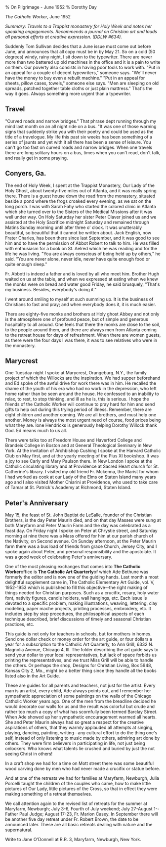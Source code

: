 % On Pilgrimage - June 1952
% Dorothy Day

*The Catholic Worker*, June 1952

*Summary: Travels to a Trappist monastery for Holy Week and notes her
speaking engagements. Recommends a journal on Christian art and lauds
all personal efforts at creative expression. (DDLW \#634).*

Suddenly Tom Sullivan decides that a June issue must come out before
June, and announces that all copy must be in by May 21. So on a cold (50
degrees) windy, rainy night, I sit down to the typewriter. There are
never more than two battered up old machines in the office and it is a
pain to write on them. Our poverty also consists in having poor tools to
work with. "Put in an appeal for a couple of decent typewriters,"
someone says. "We'll never have the money to buy even a rebuilt
machine." "Put in an appeal for sheets, pillow cases, towels," someone
else says. "Men are sleeping on old spreads, patched together table
cloths or just plain mattress." That's the way it goes. Always something
more urgent than a typewriter.

Travel
------

"Curved roads and narrow bridges." That phrase dept running through my
mind last month on an all night ride on a bus. "It was one of those
warning signs that suddenly strike you with their poetry and could be
used as the title of a travelogue. My life this past six weeks has been
something of a series of jaunts and yet with it all there has been a
sense of leisure. You can't go too fast on curved roads and narrow
bridges. When one travels there are long solitary hours on a bus, times
when you can't read, don't talk, and really get in some praying.

Conyers, Ga.
------------

The end of Holy Week, I spent at the Trappist Monastery, Our Lady of the
Holy Ghost, about twenty-five miles out of Atlanta, and it was really
spring there. There is a guest house down the road from the monastery,
situated beside a pond where the frogs croaked every evening, as we sat
on the long porch. I was with Sarah Fahy who started the colored clinic
in Atlanta which she turned over to the Sisters of the Medical Missions
after it was well under way. On Holy Saturday her sister Peter Claver
joined us and we assisted at the Holy Sacrifice midnight Saturday and
remained through Matins Sunday morning until after three o' clock. It
was unutterably beautiful, so beautiful that it cannot be written about.
Jack English, now Frater Charles, has been there since last September,
and it was good to see him and to have the permission of Abbot Robert to
talk to him. He was filled with enthusiasm for a book on St. Aelred
which he was reading and for the life he was living. "You are always
conscious of being held up by others," he said. "You are never alone,
never idle, never have quite enough food or quite enough sleep."

Fr. Abbott is indeed a father and is loved by all who meet him. Brother
Hugh waited on us at the table, and when we expressed at eating when we
knew the monks were on bread and water good Friday, he said brusquely,
"That's my business. Besides, everybody's doing it."

I went around smiling to myself at such summing up. It is the business
of Christians to fast and pray; and when everybody does it, it is much
easier.

There are eighty-five monks and brothers at Holy ghost Abbey and not
only is the atmosphere one of profound peace, but of simple and generous
hospitality to all around. One feels that there the monks are close to
the soil, to the people around them, and there are always men from
Atlanta coming to the retreat house for days of refreshment. When there
are women guests, as there were the four days I was there, it was to see
relatives who were in the monastery.

Marycrest
---------

One Tuesday night I spoke at Marycrest, Orangeburg, N.Y., the family
project of which the Willocks are the inspiration. We had supper
beforehand and Ed spoke of the awful drive for work there was in him. He
recalled the shame of the youth of his era who had no work in the
depression, who left home rather than be seen around the house. He
confessed to an inability to relax, to rest, to stop thinking, and ill
as he is, this is serious. I hope the friends of the Catholic Worker
will continue to pray hard for him and send gifts to help out during
this trying period of illness. Remember, there are eight children and
another coming. We are all brothers, and must help one another. Money is
always the most urgent need of course, food prices being what they are.
Ione Hendricks is generously helping Dorothy Willock thank God. Ed means
much to us all.

There were talks too at Freedom House and Haverford College and Brandeis
College in Boston and at General Theological Seminary in New York. At
the invitation of Archbishop Cushing I spoke at the Harvard Catholic
Club on May first, and at the yearly meeting of the Pius XI bookshop. It
was a joy to see Carly and Mary Paulson there. In New London I spoke at
the Catholic circulating library and at Providence at Sacred Heart
church for St. Catherine's library. I visited my old friend Fr. Mckenna,
the Marist for whom I had worked as cook at our Lady of the Elms on
Staten Island many years ago and I also visited Mother Chiarini at
Providence, who used to take care of Tamar at St. Patrick's Academy at
Richmond, Staten Island.

Peter's Anniversary
-------------------

May 15, the feast of St. John Baptist de LeSalle, founder of the
Christian Brothers, is the day Peter Maurin died, and on that day Masses
were sung at both Maryfarm and Peter Maurin Farm and the day was
celebrated as a feast day. On Friday night I spoke on Peter at Chrystie
street, and Saturday morning at nine there was a Mass offered for him at
our parish church of the Nativity, on Second avenue. On Sunday
afternoon, at the Peter Maurin farm there was a bus load of friends from
grace Church, Jersey City, and I spoke again about Peter, and personal
responsibility and the apostolate. It was a good week of celebrating
Peter's anniversary.

One of the most pleasing exchanges that comes into **The Catholic
Worker**office is **The Catholic Art Quarterly**of which Ade Bethune was
formerly the editor and is now one of the guiding hands. Last month a
most delightful supplement came in, The Catholic Elementary Art Guide,
vol. V, 1952-1953 which is published to fill this objective--the right
making of things needed for Christian purposes. Such as a crucifix,
rosary, holy water font, nativity figures, candle holders, wall
hangings, etc. Each issue is devoted to a specific problem, making
illustrations, weaving, lettering, clay modeling, paper mache projects,
printing processes, embroidery, etc. It includes step by step
procedures, the philosophical aspects of each technique described, brief
discussions of timely and seasonal Christian practices, etc.

This guide is not only for teachers in schools, but for mothers in
homes. Send one dollar check or money order for the art guide, or four
dollars a year for a subscription to the Catholic Art Quarterly, to Ann
Grill, 6332 N. Magnolia Avenue, Chicago 4, Ill. The folder describing
the art guide says to send your dollar to your local representatives,
but lack of space forbids us printing the representatives, and we trust
Miss Grill will be able to handle the others. Or perhaps the shop,
Designs for Christian Living, Box 5948, Kansas City 2, Mo., might be a
better thing since they handle all the books listed also in the Art
Guide.

These are guides for all parents and teachers, not just for the artist.
Every man is an artist, every child, Ade always points out, and I
remember her sympathetic appreciation of some paintings on the walls of
the Chicago Catholic Worker years ago. One of the men from the breadline
decided he would decorate our walls for us and the result was colorful
but crude and rather too much a copy of what has scornfully been termed
Barclay Street. When Ade showed up her sympathetic encouragement warmed
all hearts. She and Peter Maurin always had so great a respect for the
creative aspirations of others, that they warmly applauded all attempts
at singing, playing, dancing, painting, writing--any cultural effort to
do the thing one's self, instead of only listening to music made by
others, admiring art done by others. They were firm believers in
participating in life, not just being onlookers. Who knows what talents
lie crushed and buried by just the not seeing Christ in others!

In a craft shop we had for a time on Mott street there was some
beautiful wood carving done by men who had never made a crucifix or
statue before.

And at one of the retreats we had for families at Maryfarm, Newburgh,
Julia Porcelli taught the children of the couples who came, how to make
little pictures of Our Lady, little pictures of the Cross, so that in
effect they were making something of a retreat themselves.

We call attention again to the revised list of retreats for the summer
at Maryfarm, Newburgh; July 3-6, Fourth of July weekend; July 27-August
1--Father Paul Judge; August 17-23, Fr. Marion Casey. In September there
will be another five day retreat under Fr. Robert Brown, the date to be
announced later. These are all basic retreats dealing with nature and
the supernatural.

Write to Jane O'Donnell at R.R. 3, Maryfarm, Newburgh, New York.
